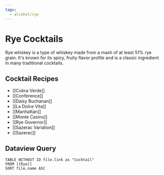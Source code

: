 ```yaml
---
tags:
  - alcohol/rye
---
```


# Rye Cocktails

Rye whiskey is a type of whiskey made from a mash of at least 51% rye grain. It's known for its spicy, fruity flavor profile and is a classic ingredient in many traditional cocktails.

## Cocktail Recipes

- [[Cobra Verde]]
- [[Conference]]
- [[Daisy Buchanan]]
- [[La Dolce Vita]]
- [[Manhattan]]
- [[Monte Casino]]
- [[Rye Governor]]
- [[Sazerac Variation]]
- [[Sazerac]]

## Dataview Query

```dataview
TABLE WITHOUT ID file.link as "Cocktail"
FROM [[Rye]]
SORT file.name ASC
```
